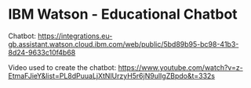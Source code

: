 # IBM Watson - Educational Chatbot

Chatbot: https://integrations.eu-gb.assistant.watson.cloud.ibm.com/web/public/5bd89b95-bc98-41b3-8d24-9633c10f4b68

Video used to create the chatbot: https://www.youtube.com/watch?v=z-EtmaFJieY&list=PL8dPuuaLjXtNlUrzyH5r6jN9ulIgZBpdo&t=332s

